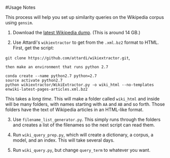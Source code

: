 #Usage Notes

This process will help you set up similarity queries on the Wikipedia corpus using `gensim`.

1. Download the [latest Wikipedia dump](https://dumps.wikimedia.org/enwiki/latest/enwiki-latest-pages-articles.xml.bz2). (This is around 14 GB.)

2. Use Attardi's `wikiextractor` to get from the `.xml.bz2` format to HTML.  First, get the script:
 
 `git clone https://github.com/attardi/wikiextractor.git`, 
	
	then make an environment that runs python 2.7 
	
 ```
 conda create --name python2.7 python=2.7
 source activate python2.7
 python wikiextractor/WikiExtractor.py -o wiki_html --no-templates enwiki-latest-pages-articles.xml.bz2
 ```
 This takes a _long time_.  This will make a folder called `wiki_html` and inside will be many folders, with names starting with `AA` and `AB` and so forth.  Those folders have the text of Wikipedia articles in an HTML-like format.  
 
3. Use `filename_list_generator.py`.  This simply runs through the folders and creates a list of the filenames so the next script can read them.

4. Run `wiki_query_prep.py`, which will create a dictionary, a corpus, a model, and an index.  This will take several days.

5. Run `wiki_query.py`, but change `query_term` to whatever you want.
 

